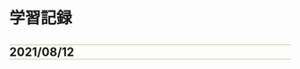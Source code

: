 # 学習記録
<style>
  h2 {
  border-top: 1px solid #ccbe9b;
  border-bottom: 1px solid #ccbe9b;
  }
</style>
<h2>2021/08/12</h2>
